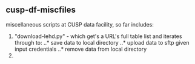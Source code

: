## cusp-df-miscfiles

miscellaneous scripts at CUSP data facility, so far includes:

1. "download-lehd.py" - which get's a URL's full table list and iterates through to:
..* save data to local directory
..* upload data to sftp given input credentials
..* remove data from local directory
2. 
